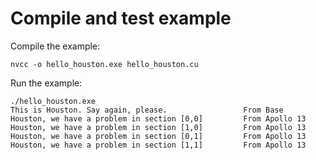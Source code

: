# Compile and test example

Compile the example:

```shell
nvcc -o hello_houston.exe hello_houston.cu
```

Run the example:

```shell
./hello_houston.exe
This is Houston. Say again, please.                 From Base
Houston, we have a problem in section [0,0]         From Apollo 13
Houston, we have a problem in section [1,0]         From Apollo 13
Houston, we have a problem in section [0,1]         From Apollo 13
Houston, we have a problem in section [1,1]         From Apollo 13
```
